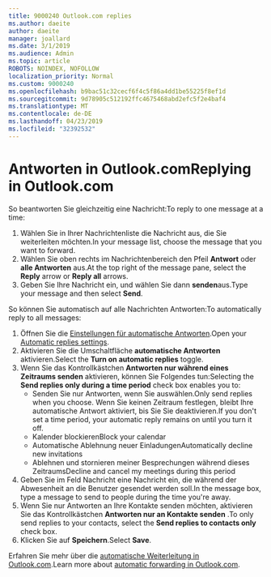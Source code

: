```yaml
---
title: 9000240 Outlook.com replies
ms.author: daeite
author: daeite
manager: joallard
ms.date: 3/1/2019
ms.audience: Admin
ms.topic: article
ROBOTS: NOINDEX, NOFOLLOW
localization_priority: Normal
ms.custom: 9000240
ms.openlocfilehash: b9bac51c32cecf6f4c5f86a4dd1be55225f8ef1d
ms.sourcegitcommit: 9d78905c512192ffc4675468abd2efc5f2e4baf4
ms.translationtype: MT
ms.contentlocale: de-DE
ms.lasthandoff: 04/23/2019
ms.locfileid: "32392532"
---
```

# <a name="replying-in-outlookcom"></a><span data-ttu-id="070e8-102">Antworten in Outlook.com</span><span class="sxs-lookup"><span data-stu-id="070e8-102">Replying in Outlook.com</span></span>

<span data-ttu-id="070e8-103">So beantworten Sie gleichzeitig eine Nachricht:</span><span class="sxs-lookup"><span data-stu-id="070e8-103">To reply to one message at a time:</span></span>

1. <span data-ttu-id="070e8-104">Wählen Sie in Ihrer Nachrichtenliste die Nachricht aus, die Sie weiterleiten möchten.</span><span class="sxs-lookup"><span data-stu-id="070e8-104">In your message list, choose the message that you want to forward.</span></span>
2. <span data-ttu-id="070e8-105">Wählen Sie oben rechts im Nachrichtenbereich den Pfeil **Antwort** oder **alle Antworten** aus.</span><span class="sxs-lookup"><span data-stu-id="070e8-105">At the top right of the message pane, select the **Reply** arrow or **Reply all** arrows.</span></span>
3. <span data-ttu-id="070e8-106">Geben Sie Ihre Nachricht ein, und wählen Sie dann **senden**aus.</span><span class="sxs-lookup"><span data-stu-id="070e8-106">Type your message and then select **Send**.</span></span>

<span data-ttu-id="070e8-107">So können Sie automatisch auf alle Nachrichten Antworten:</span><span class="sxs-lookup"><span data-stu-id="070e8-107">To automatically reply to all messages:</span></span>

1. <span data-ttu-id="070e8-108">Öffnen Sie die [Einstellungen für automatische Antworten](https://outlook.live.com/mail/options/mail/automaticReplies/automaticRepliesOption).</span><span class="sxs-lookup"><span data-stu-id="070e8-108">Open your [Automatic replies settings](https://outlook.live.com/mail/options/mail/automaticReplies/automaticRepliesOption).</span></span>
2. <span data-ttu-id="070e8-109">Aktivieren Sie die Umschaltfläche **automatische Antworten** aktivieren.</span><span class="sxs-lookup"><span data-stu-id="070e8-109">Select the **Turn on automatic replies** toggle.</span></span>
3. <span data-ttu-id="070e8-110">Wenn Sie das Kontrollkästchen **Antworten nur während eines Zeitraums senden** aktivieren, können Sie Folgendes tun:</span><span class="sxs-lookup"><span data-stu-id="070e8-110">Selecting the **Send replies only during a time period** check box enables you to:</span></span>
    - <span data-ttu-id="070e8-111">Senden Sie nur Antworten, wenn Sie auswählen.</span><span class="sxs-lookup"><span data-stu-id="070e8-111">Only send replies when you choose.</span></span> <span data-ttu-id="070e8-112">Wenn Sie keinen Zeitraum festlegen, bleibt Ihre automatische Antwort aktiviert, bis Sie Sie deaktivieren.</span><span class="sxs-lookup"><span data-stu-id="070e8-112">If you don't set a time period, your automatic reply remains on until you turn it off.</span></span>
    - <span data-ttu-id="070e8-113">Kalender blockieren</span><span class="sxs-lookup"><span data-stu-id="070e8-113">Block your calendar</span></span>
    - <span data-ttu-id="070e8-114">Automatische Ablehnung neuer Einladungen</span><span class="sxs-lookup"><span data-stu-id="070e8-114">Automatically decline new invitations</span></span>
    - <span data-ttu-id="070e8-115">Ablehnen und stornieren meiner Besprechungen während dieses Zeitraums</span><span class="sxs-lookup"><span data-stu-id="070e8-115">Decline and cancel my meetings during this period</span></span>
4. <span data-ttu-id="070e8-116">Geben Sie im Feld Nachricht eine Nachricht ein, die während der Abwesenheit an die Benutzer gesendet werden soll.</span><span class="sxs-lookup"><span data-stu-id="070e8-116">In the message box, type a message to send to people during the time you're away.</span></span>
5. <span data-ttu-id="070e8-117">Wenn Sie nur Antworten an Ihre Kontakte senden möchten, aktivieren Sie das Kontrollkästchen **Antworten nur an Kontakte senden** .</span><span class="sxs-lookup"><span data-stu-id="070e8-117">To only send replies to your contacts, select the **Send replies to contacts only** check box.</span></span>
6. <span data-ttu-id="070e8-118">Klicken Sie auf **Speichern**.</span><span class="sxs-lookup"><span data-stu-id="070e8-118">Select **Save**.</span></span>

<span data-ttu-id="070e8-119">Erfahren Sie mehr über die [automatische Weiterleitung in Outlook.com](https://support.office.com/article/14614626-9855-48dc-a986-dec81d07b1a0).</span><span class="sxs-lookup"><span data-stu-id="070e8-119">Learn more about [automatic forwarding in Outlook.com](https://support.office.com/article/14614626-9855-48dc-a986-dec81d07b1a0).</span></span>